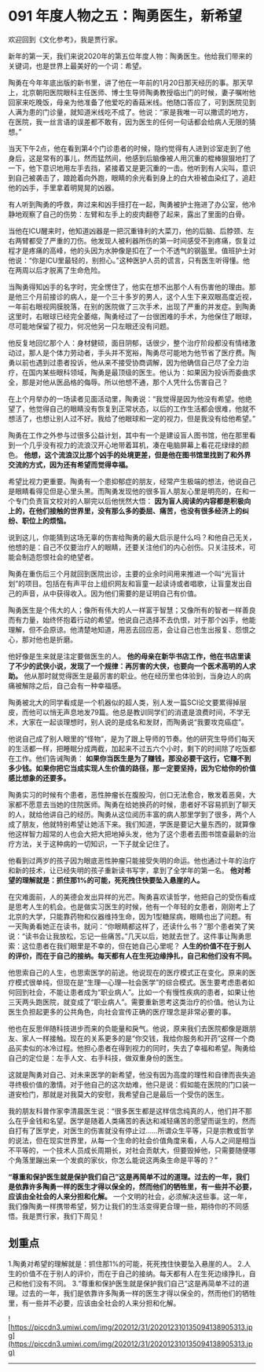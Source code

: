 # 091 年度人物之五：陶勇医生，新希望

欢迎回到《文化参考》，我是贾行家。

新年的第一天，我们来说2020年的第五位年度人物：陶勇医生。他给我们带来的关键词，也是世界上最美好的一个词：希望。

陶勇在今年年底出版的新书里，讲了他在一年前的1月20日那天经历的事。那天早上，北京朝阳医院眼科主任医师、博士生导师陶勇教授临出门的时候，妻子嘱咐他回家来吃晚饭，母亲为他准备了他爱吃的香菇米线。他随口答应了，可到医院见到人满为患的门诊量，就知道米线吃不成了。他说：“家是我唯一可以撒谎的地方，在医院，我一丝言语的误差都不敢有，因为医生的任何一句话都会给病人无限的猜想。”

当天下午2点，他在看到第4个门诊患者的时候，隐约觉得有人进到诊室走到了他身后，这是常有的事儿，然而猛然间，他感到后脑像被人用沉重的棍棒狠狠地打了一下，他下意识地用左手去挡，紧接着又是更沉重的一击。他听到有人尖叫，意识到自己被袭击了，踉跄着向外跑，眼睛的余光看到身上的白大褂被血染红了，追赶他的凶手，手里拿着明晃晃的凶器。

有人听到陶勇的呼救，奔过来和凶手扭打在一起，陶勇被护士拖进了办公室，他冷静地观察了自己的伤势：左臂和左手上的皮肉翻卷了起来，露出了里面的白骨。

当他在ICU醒来时，他知道凶器是一把沉重锋利的大菜刀，他的后脑、后脖颈、左右两臂都受了严重的刀伤。他发现人被利器所伤的第一时间感受不到疼痛，恢复过程才是疼痛的高峰，他的头因为水肿像是扣在了一个不透气的钢盔里。值班护士对他说：“你是ICU里最轻的，别担心。”这种医护人员的谎言，只有医生听得懂。他在两周以后才脱离了生命危险。

当陶勇得知凶手的名字时，完全愣住了，他实在想不出那个人有伤害他的理由。那是他三个月前接诊的病人，是一个三十多岁的男人，这个人生下来双眼高度近视，一年前右眼视网膜脱落，在别的医院做了三次手术，出现了严重的并发症。到陶勇这里时，右眼球已经完全萎缩，陶勇经过了一台很困难的手术，为他保住了眼球，尽可能地保留了视力，何况他另一只左眼还没有问题。

他反复地回忆那个人：身材健硕，面目阴郁，话很少，整个治疗阶段都没有情绪激动过，那人是个体力劳动者，手头并不宽裕，陶勇尽可能地为他节省了医疗费。陶勇以前也遇到过患者投诉，他从来不接受协商调解，因为他确信自己尽了全力治疗，在国内某些眼科领域，陶勇是最顶级的医生。他认为：如果因为投诉而委曲求全，那是对他从医品格的侮辱。所以他想不通，那个人凭什么伤害自己？

在上个月举办的一场读者见面活动里，陶勇说：“我觉得是因为他没有希望。他绝望了，他觉得自己的眼睛没有恢复到正常状态，以后的工作生活都会很难，他就不想活了，也想让别人过不好。我给了他眼球和一定的视力，但是我没有给他希望。”

陶勇在工作之外参与过很多公益计划，其中有一个是建设盲人图书馆，他在那里看到一个几乎没有视力的流浪汉开心地带着耳机，凑在电脑屏幕上看花花绿绿的颜色。 **他想，这个流浪汉比那个凶手的处境更差，但是他在图书馆里找到了和外界交流的方式，因为还有希望而觉得幸福。**

希望比视力更重要。陶勇有一个患抑郁症的朋友，经常产生极端的想法，他说自己是眼睛看得见但是心里头黑。而陶勇发现他的很多盲人朋友心里是明亮的，在和一个专门负责盲文校对的人聊完以后他恍然大悟： **因为盲人阅读的内容都是积极向上的，在他们接触的世界里，没有那么多的委屈、痛苦，也没有很多经济上的纠纷、职位上的烦恼。**

说到这儿，你能猜到这场无辜的伤害给陶勇的最大启示是什么吗？和他自己无关，他想的是：自己不仅要治疗人的眼睛，还要关注他们的内心创伤。只关注技术，可能会制造怨恨社会的绝望者。

陶勇在重伤后三个月就回到医院出诊，主要的业余时间用来推进一个叫“光盲计划”的项目。包括在有声平台上组织网友和盲童一起读诗或者唱歌，让盲童发出自己的声音，从中获得收入。因为他们需要的是证明自己有价值。

陶勇医生是个伟大的人；像所有伟大的人一样富于智慧；又像所有的智者一样善良而有力量，始终怀抱着行动的希望。他说自己选择不去仇恨，对于那个凶手，他能理解，但不会原谅。他清楚地知道，用恶去回应恶，会让自己也生出报复、怨恨之心，那对他也是折磨。

他好像是生来就是注定要做医生的人。 **他的母亲在新华书店工作，他在书店里读了不少的武侠小说，发现了一个规律：再厉害的大侠，也要向一个医术高明的人求助。** 他从那时就觉得医生是最厉害的职业。他在经历里也体验到，当身边人的病痛被解除之后，自己会有一种幸福感。

陶勇被北大的同学看成是一个机器似的超人类，别人发一篇SCI论文要累得掉层皮，而他可以悄无声息地发79篇。他总是教训同学们的消遣是浪费时间，不学无术，大家在一起谈理想时，别人说的是成名和发财，而陶勇说“我要攻克癌症”。

他说自己成了别人眼里的“怪物”，是为了跟上导师的节奏。他的研究生导师们每天的生活都一样，把睡眠分成两截，加起来不过五六个小时，剩下的时间除了吃饭都在工作。他们告诫陶勇： **如果你当医生是为了赚钱，那没必要干这行，它赚不到多少钱。如果你把它当成实现人生价值的路径，那一定要坚持，因为它给你的价值感比想象的还要多。**

陶勇实习的时候有个患者，恶性肿瘤长在腹股沟，创口无法愈合，散发着恶臭，大家都不愿意去当她的住院医师。陶勇在给她换药的时候，患者好不容易抓到了聊天的人，就给他讲自己的经历。陶勇从这位阅历丰富的病人那里学到了很多，两个人成了朋友，他就特别希望让她活下来。我们知道，学医是要记大量东西的，就算像他这样智力超常的人也会大把大把地掉头发，他为了这个患者去图书馆查最新的治疗方法，关于这种病的一切知识，一下子就全记住了。

他看到过两岁的孩子因为眼底恶性肿瘤只能接受失明的命运。他也通过十年的治疗和新的技术，让已经失明的孩子重新读书写字，拿到了全学年的第一名。 **他对希望的理解就是：抓住那1%的可能，死死拽住快要坠入悬崖的人。**

在灾难面前，人的美德会发出异样的光芒。陶勇喜欢读哲学，他把自己的受伤看成是思考人生的机会。也是做实习医生的时候，他有一个年轻的女患者，刚刚考上了北京的大学，只能靠药物和仪器维持生命，因为1型糖尿病，眼睛也出了问题。有一天陶勇看她正在读书，就问：“你眼睛都这样了，还读什么书？”那个患者笑了笑说：“读书会让我放松，忘记一些痛苦。”几天以后，她就去世了。这件事让陶勇思索：这位患者在我们眼里是不幸的，但在她自己心里呢？ **人生的价值不在于别人的评价，而在于自己的接纳。每天都有人在生死边缘挣扎，自己和他们没有不同。**

他思索自己的人生，也思索医学的前途。他说现在的医疗模式正在变化。原来的医疗模式很单纯，但现在是“生理—心理—社会医学”的综合模式。医生要考虑患者如何回到社会，不能让患者成为“职业病人”。比如一个有慢性疾病的患者，如果让他三天两头跑医院，就变成了“职业病人”。需要重新思考这类治疗的价值。他认为让医生负担起更多的公共角色，向社会宣传正确的医疗理念是非常必要的事。

他也在反思伴随科技进步而来的负能量和戾气。他说，原来我们去医院都像是跟朋友、家人一样接触。现在的关系更多的是“你交钱，我给你服务和开药”这样一个商品买卖似的冰冷过程。他担心患者在得到视力的同时，失去了幸福和希望。陶勇给自己的定位是：左手人文、右手科技，做双重身份的医生。

这就是陶勇对自己、对未来医学的新希望，他没有因为高度的理性和自律而丧失追寻终极价值的激情。对于他自己的这次劫难，他只是说：假如能在医院的门口装一道安检门，那就是对我莫大的安慰，我希望自己是最后一个受伤的医生。

我的朋友科普作家李清晨医生说：“很多医生都是这样信念纯真的人，他们并不那么在乎金钱和名望。医学是随着人类痛苦的表达和减轻痛苦的愿望而诞生的，然而自打有了医学史，对医生的伤害就没有停止过……所谓众生平等，只是宗教或哲学的说法，但在现实世界里，从每一个生命的社会价值角度来看，人与人之间是相当不平等的，一个技术人员成长周期长，对社会贡献大，但要毁掉他，只需要随便哪个角落里蹦出来一个发疯的家伙，你怎么能说这两条生命是平等的？”

 **“尊重和保护医生就是保护我们自己”这是再简单不过的道理。过去的一年，我们是依靠许多陶勇一样的医生才得以保全的，然而他们的牺牲里，有一些并不必要，应该由全社会的人来分担和化解。** 一个文明的社会，必须解决这些事。这一年，我们像陶勇一样携带希望，努力让我们的生活变得更合理一些，期待你的不同感悟。我是贾行家，我们下周见！

## 划重点

1.陶勇对希望的理解就是：抓住那1%的可能，死死拽住快要坠入悬崖的人。
2.人生的价值不在于别人的评价，而在于自己的接纳。每天都有人在生死边缘挣扎，自己和他们没有不同。
3.“尊重和保护医生就是保护我们自己”这是再简单不过的道理。过去的一年，我们是依靠许多陶勇一样的医生才得以保全的，然而他们的牺牲里，有一些并不必要，应该由全社会的人来分担和化解。

![https://piccdn3.umiwi.com/img/202012/31/202012310135094138905313.jpg](https://piccdn3.umiwi.com/img/202012/31/202012310135094138905313.jpg)

---
